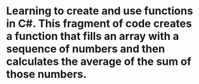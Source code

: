 # Learning to create and use functions in C#. This fragment of code creates a function that fills an array with a sequence of numbers and then calculates the average of the sum of those numbers.
